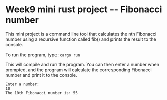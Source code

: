# Week9 mini rust project -- Fibonacci number
This mini project is a command line tool that calculates the nth Fibonacci number using a recursive function called fib() and prints the result to the console.

To run the program, type: `cargo run`

This will compile and run the program. You can then enter a number when prompted, and the program will calculate the corresponding Fibonacci number and print it to the console.
 
```
Enter a number: 
10
The 10th Fibonacci number is: 55
```


